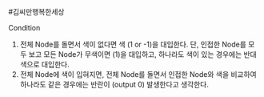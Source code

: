 #김씨만행복한세상

Condition

1. 전체 Node를 돌면서 색이 없다면 색 (1 or -1)을 대입한다. 단, 인접한 Node를 모두 보고 모든 Node가 무색이면 (1)을 대입하고, 하나라도 색이 있는 경우에는 반대 색으로 대입한다.  
2. 전체 Node에 색이 입혀지면, 전체 Node를 돌면서 인접한 Node와 색을 비교하여 하나라도 같은 경우에는 반란이 (output 0) 발생한다고 생각한다.